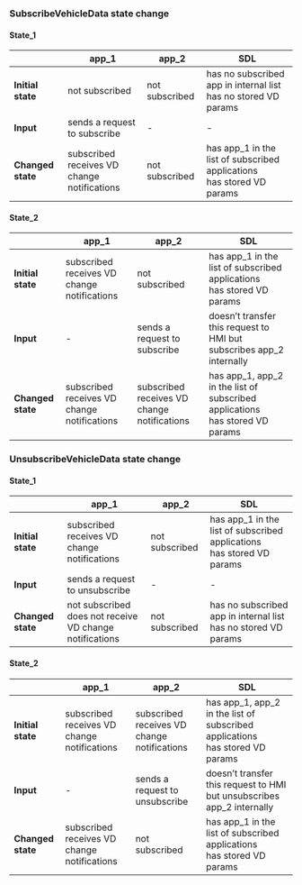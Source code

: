 ### SubscribeVehicleData state change

#### State_1

||app_1|app_2|SDL|
|---|---|---|---|
|**Initial state**|not subscribed|not subscribed|has no subscribed app in internal list<br> has no stored VD params|
|**Input**|sends a request to subscribe|-|-|
|**Changed state**|subscribed<br>receives VD change notifications|not subscribed|has app_1 in the list of subscribed applications<br> has stored VD params|

#### State_2
||app_1|app_2|SDL|
|---|---|---|---|
|**Initial state**|subscribed<br>receives VD change notifications|not subscribed|has app_1 in the list of subscribed applications<br> has stored VD params|
|**Input**|-|sends a request to subscribe|doesn’t transfer this request to HMI but subscribes app_2 internally|
|**Changed state**|subscribed<br>receives VD change notifications|subscribed<br>receives VD change notifications|has app_1, app_2 in the list of subscribed applications<br> has stored VD params|

### UnsubscribeVehicleData state change
#### State_1
||app_1|app_2|SDL|
|---|---|---|---|
|**Initial state**|subscribed<br>receives VD change notifications|not subscribed|has app_1 in the list of subscribed applications<br> has stored VD params|
|**Input**|sends a request to unsubscribe|-|-|
|**Changed state**|not subscribed<br> does not receive VD change notifications|not subscribed|has no subscribed app in internal list<br> has no stored VD params|

#### State_2
||app_1|app_2|SDL|
|---|---|---|---|
|**Initial state**|subscribed<br>receives VD change notifications|subscribed<br>receives VD change notifications|has app_1, app_2 in the list of subscribed applications<br> has stored VD params|
|**Input**|-|sends a request to unsubscribe|doesn’t transfer this request to HMI but unsubscribes app_2 internally|
|**Changed state**|subscribed<br>receives VD change notifications|not subscribed|has app_1 in the list of subscribed applications<br> has stored VD params|
